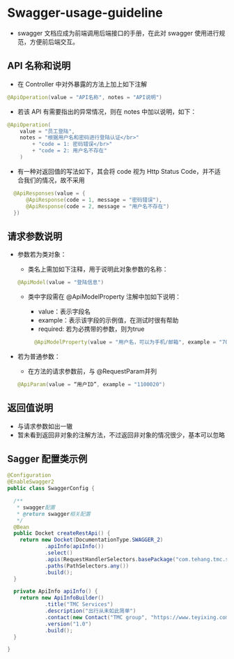 # Swagger-usage-guideline

- swagger 文档应成为前端调用后端接口的手册，在此对 swagger 使用进行规范，方便前后端交互。

## API 名称和说明

- 在 Controller 中对外暴露的方法上加上如下注解

```java
@ApiOperation(value = "API名称", notes = "API说明")
```

- 若该 API 有需要指出的异常情况，则在 notes 中加以说明，如下：

```java
@ApiOperation(
    value = "员工登陆",
    notes = "根据用户名和密码进行登陆认证</br>"
        + "code = 1: 密码错误</br>"
        + "code = 2: 用户名不存在"
    )
```

- 有一种对返回值的写法如下，其会将 code 视为 Http Status Code，并不适合我们的情况，故不采用

```java
  @ApiResponses(value = {
      @ApiResponse(code = 1, message = "密码错误"),
      @ApiResponse(code = 2, message = "用户名不存在")
  })
```



## 请求参数说明

- 参数若为类对象：

  - 类名上需加如下注释，用于说明此对象参数的名称：

  ```java
  @ApiModel(value = "登陆信息")
  ```

  - 类中字段需在 @ApiModelProperty 注解中加如下说明：
    - value：表示字段名
    - example：表示该字段的示例值，在测试时很有帮助
    - required: 若为必携带的参数，则为true
  
    ```java
      @ApiModelProperty(value = "用户名，可以为手机/邮箱", example = "709091988@qq.com", required = true)
    ```

- 若为普通参数：
  - 在方法的请求参数前，与 @RequestParam并列

  ```java
  @ApiParam(value = “用户ID”, example = "1100020")
  ```

## 返回值说明

- 与请求参数如出一辙
- 暂未看到返回非对象的注解方法，不过返回非对象的情况很少，基本可以忽略

## Sagger 配置类示例

```java
@Configuration
@EnableSwagger2
public class SwaggerConfig {

  /**
   * swagger配置
   * @return swagger相关配置
   */
  @Bean
  public Docket createRestApi() {
    return new Docket(DocumentationType.SWAGGER_2)
            .apiInfo(apiInfo())
            .select()
            .apis(RequestHandlerSelectors.basePackage("com.tehang.tmc.services.application.rest.front.corp"))
            .paths(PathSelectors.any())
            .build();
  }

  private ApiInfo apiInfo() {
    return new ApiInfoBuilder()
            .title("TMC Services")
            .description("出行从未如此简单")
            .contact(new Contact("TMC group", "https://www.teyixing.com", "admin@teyixing.com"))
            .version("1.0")
            .build();
  }

}
```
